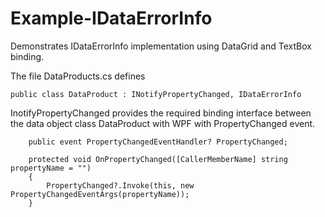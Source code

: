 # Example-IDataErrorInfo
Demonstrates IDataErrorInfo implementation using DataGrid and TextBox binding.


The file DataProducts.cs defines

	public class DataProduct : INotifyPropertyChanged, IDataErrorInfo

InotifyPropertyChanged provides the required binding interface between the data object class DataProduct with WPF with PropertyChanged event.
 

        public event PropertyChangedEventHandler? PropertyChanged;

        protected void OnPropertyChanged([CallerMemberName] string propertyName = "")
        {
            PropertyChanged?.Invoke(this, new PropertyChangedEventArgs(propertyName));
        }




